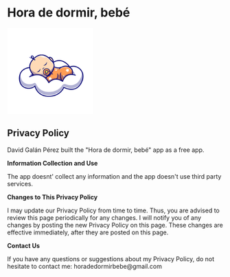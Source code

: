 <html>
<body>
<h1>Hora de dormir, bebé</h1>
 
<img src="https://raw.githubusercontent.com/davidgpdeveloper/horadedormirbebe/main/LogoBabyIconsOrinal.png" alt="Hora de dormir, bebé" width="200" height="200">
    
<h2>Privacy Policy</h2>
<p>David Galán Pérez built the "Hora de dormir, bebé" app as a free app.</p>

<p><strong>Information Collection and Use</strong></p>
<p>The app doesnt' collect any information and the app doesn't use third party services.</p>

<p><strong>Changes to This Privacy Policy</strong></p>
<p>I may update our Privacy Policy from time to time. Thus, you are advised to review this page
    periodically for any changes. I will notify you of any changes by posting the new Privacy Policy
    on this page. These changes are effective immediately, after they are posted on this page.</p>

<p><strong>Contact Us</strong></p>
<p>If you have any questions or suggestions about my Privacy Policy, do not hesitate to contact
    me: horadedormirbebe@gmail.com</p>

</body>
</html>
